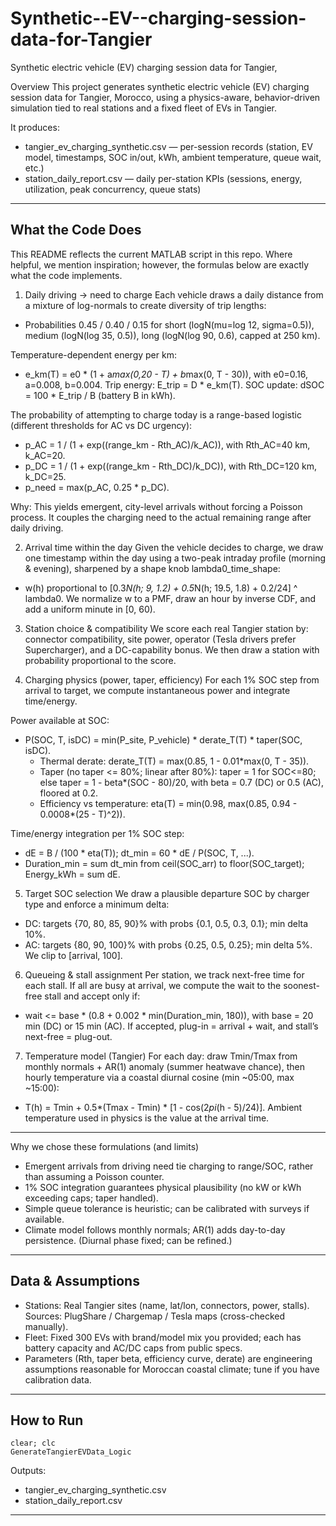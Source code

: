 # Synthetic--EV--charging-session-data-for-Tangier
Synthetic electric vehicle (EV) charging session data for Tangier,

Overview
This project generates synthetic electric vehicle (EV) charging session data for Tangier, Morocco, using a physics-aware, behavior-driven simulation tied to real stations and a fixed fleet of EVs in Tangier.

It produces:
- tangier_ev_charging_synthetic.csv — per-session records (station, EV model, timestamps, SOC in/out, kWh, ambient temperature, queue wait, etc.)
- station_daily_report.csv — daily per-station KPIs (sessions, energy, utilization, peak concurrency, queue stats)

---

## What the Code Does
This README reflects the current MATLAB script in this repo. Where helpful, we mention inspiration; however, the formulas below are exactly what the code implements.

1) Daily driving -> need to charge
Each vehicle draws a daily distance from a mixture of log-normals to create diversity of trip lengths:
- Probabilities 0.45 / 0.40 / 0.15 for short (logN(mu=log 12, sigma=0.5)), medium (logN(log 35, 0.5)), long (logN(log 90, 0.6), capped at 250 km).

Temperature-dependent energy per km:
- e_km(T) = e0 * (1 + a*max(0,20 - T) + b*max(0, T - 30)), with e0=0.16, a=0.008, b=0.004.
Trip energy: E_trip = D * e_km(T). SOC update: dSOC = 100 * E_trip / B (battery B in kWh).

The probability of attempting to charge today is a range-based logistic (different thresholds for AC vs DC urgency):
- p_AC = 1 / (1 + exp((range_km - Rth_AC)/k_AC)), with Rth_AC=40 km, k_AC=20.
- p_DC = 1 / (1 + exp((range_km - Rth_DC)/k_DC)), with Rth_DC=120 km, k_DC=25.
- p_need = max(p_AC, 0.25 * p_DC).

Why: This yields emergent, city-level arrivals without forcing a Poisson process. It couples the charging need to the actual remaining range after daily driving.

2) Arrival time within the day
Given the vehicle decides to charge, we draw one timestamp within the day using a two-peak intraday profile (morning & evening), sharpened by a shape knob lambda0_time_shape:
- w(h) proportional to [0.3*N(h; 9, 1.2) + 0.5*N(h; 19.5, 1.8) + 0.2/24] ^ lambda0.
We normalize w to a PMF, draw an hour by inverse CDF, and add a uniform minute in [0, 60).

3) Station choice & compatibility
We score each real Tangier station by: connector compatibility, site power, operator (Tesla drivers prefer Supercharger), and a DC-capability bonus. We then draw a station with probability proportional to the score.

4) Charging physics (power, taper, efficiency)
For each 1% SOC step from arrival to target, we compute instantaneous power and integrate time/energy.

Power available at SOC:
- P(SOC, T, isDC) = min(P_site, P_vehicle) * derate_T(T) * taper(SOC, isDC).
  - Thermal derate: derate_T(T) = max(0.85, 1 - 0.01*max(0, T - 35)).
  - Taper (no taper <= 80%; linear after 80%): taper = 1 for SOC<=80; else taper = 1 - beta*(SOC - 80)/20, with beta = 0.7 (DC) or 0.5 (AC), floored at 0.2.
  - Efficiency vs temperature: eta(T) = min(0.98, max(0.85, 0.94 - 0.0008*(25 - T)^2)).

Time/energy integration per 1% SOC step:
- dE = B / (100 * eta(T)); dt_min = 60 * dE / P(SOC, T, ...).
- Duration_min = sum dt_min from ceil(SOC_arr) to floor(SOC_target); Energy_kWh = sum dE.

5) Target SOC selection
We draw a plausible departure SOC by charger type and enforce a minimum delta:
- DC: targets {70, 80, 85, 90}% with probs {0.1, 0.5, 0.3, 0.1}; min delta 10%.
- AC: targets {80, 90, 100}% with probs {0.25, 0.5, 0.25}; min delta 5%.
We clip to [arrival, 100].

6) Queueing & stall assignment
Per station, we track next-free time for each stall. If all are busy at arrival, we compute the wait to the soonest-free stall and accept only if:
- wait <= base * (0.8 + 0.002 * min(Duration_min, 180)), with base = 20 min (DC) or 15 min (AC).
If accepted, plug-in = arrival + wait, and stall’s next-free = plug-out.

7) Temperature model (Tangier)
For each day: draw Tmin/Tmax from monthly normals + AR(1) anomaly (summer heatwave chance), then hourly temperature via a coastal diurnal cosine (min ~05:00, max ~15:00):
- T(h) = Tmin + 0.5*(Tmax - Tmin) * [1 - cos(2*pi*(h - 5)/24)].
Ambient temperature used in physics is the value at the arrival time.

---

Why we chose these formulations (and limits)
- Emergent arrivals from driving need tie charging to range/SOC, rather than assuming a Poisson counter.
- 1% SOC integration guarantees physical plausibility (no kW or kWh exceeding caps; taper handled).
- Simple queue tolerance is heuristic; can be calibrated with surveys if available.
- Climate model follows monthly normals; AR(1) adds day-to-day persistence. (Diurnal phase fixed; can be refined.)

---

## Data & Assumptions
- Stations: Real Tangier sites (name, lat/lon, connectors, power, stalls). Sources: PlugShare / Chargemap / Tesla maps (cross-checked manually).
- Fleet: Fixed 300 EVs with brand/model mix you provided; each has battery capacity and AC/DC caps from public specs.
- Parameters (Rth, taper beta, efficiency curve, derate) are engineering assumptions reasonable for Moroccan coastal climate; tune if you have calibration data.

---

## How to Run
```
clear; clc
GenerateTangierEVData_Logic
```
Outputs:
- tangier_ev_charging_synthetic.csv
- station_daily_report.csv

---

